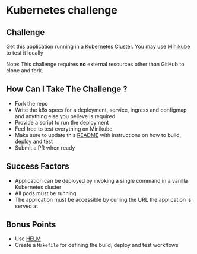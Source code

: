 # Kubernetes challenge

## Challenge

Get this application running in a Kubernetes Cluster.
You may use [Minikube](https://github.com/kubernetes/minikube) to test it locally

Note: This challenge requires **no** external resources other than GitHub to clone and fork.

## How Can I Take The Challenge ?

* Fork the repo
* Write the k8s specs for a deployment, service, ingress and configmap and anything else you believe is required
* Provide a script to run the deployment
* Feel free to test everything on Minikube
* Make sure to update this [README](README.md) with instructions on how to build, deploy and test
* Submit a PR when ready 

## Success Factors

* Application can be deployed by invoking a single command in a vanilla Kubernetes cluster
* All pods must be running
* The application must be accessible by curling the URL the application is served at

## Bonus Points

* Use [HELM](https://helm.sh)
* Create a `Makefile` for defining the build, deploy and test workflows 

